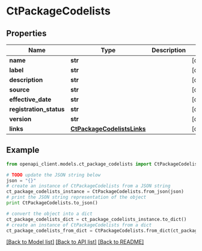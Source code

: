 # CtPackageCodelists


## Properties
Name | Type | Description | Notes
------------ | ------------- | ------------- | -------------
**name** | **str** |  | [optional] 
**label** | **str** |  | [optional] 
**description** | **str** |  | [optional] 
**source** | **str** |  | [optional] 
**effective_date** | **str** |  | [optional] 
**registration_status** | **str** |  | [optional] 
**version** | **str** |  | [optional] 
**links** | [**CtPackageCodelistsLinks**](CtPackageCodelistsLinks.md) |  | [optional] 

## Example

```python
from openapi_client.models.ct_package_codelists import CtPackageCodelists

# TODO update the JSON string below
json = "{}"
# create an instance of CtPackageCodelists from a JSON string
ct_package_codelists_instance = CtPackageCodelists.from_json(json)
# print the JSON string representation of the object
print CtPackageCodelists.to_json()

# convert the object into a dict
ct_package_codelists_dict = ct_package_codelists_instance.to_dict()
# create an instance of CtPackageCodelists from a dict
ct_package_codelists_from_dict = CtPackageCodelists.from_dict(ct_package_codelists_dict)
```
[[Back to Model list]](../README.md#documentation-for-models) [[Back to API list]](../README.md#documentation-for-api-endpoints) [[Back to README]](../README.md)


